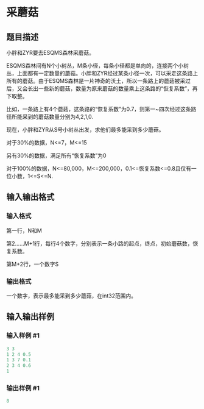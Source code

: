 # 采蘑菇

## 题目描述

小胖和ZYR要去ESQMS森林采蘑菇。

ESQMS森林间有N个小树丛，M条小径，每条小径都是单向的，连接两个小树丛，上面都有一定数量的蘑菇。小胖和ZYR经过某条小径一次，可以采走这条路上所有的蘑菇。由于ESQMS森林是一片神奇的沃土，所以一条路上的蘑菇被采过后，又会长出一些新的蘑菇，数量为原来蘑菇的数量乘上这条路的“恢复系数”，再下取整。

比如，一条路上有4个蘑菇，这条路的“恢复系数”为0.7，则第一~四次经过这条路径所能采到的蘑菇数量分别为4,2,1,0.

现在，小胖和ZYR从S号小树丛出发，求他们最多能采到多少蘑菇。

对于30%的数据，N<=7，M<=15

另有30%的数据，满足所有“恢复系数”为0

对于100%的数据，N<=80,000，M<=200,000，0.1<=恢复系数<=0.8且仅有一位小数，1<=S<=N.

## 输入输出格式

### 输入格式

第一行，N和M

第2……M+1行，每行4个数字，分别表示一条小路的起点，终点，初始蘑菇数，恢复系数。

第M+2行，一个数字S

### 输出格式

一个数字，表示最多能采到多少蘑菇，在int32范围内。

## 输入输出样例

### 输入样例 #1

```cpp
3 3
1 2 4 0.5
1 3 7 0.1
2 3 4 0.6
1
```


### 输出样例 #1

```cpp
8
```


